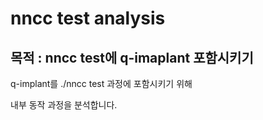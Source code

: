 # nncc test analysis

## 목적 : nncc test에 q-imaplant 포함시키기

q-implant를 ./nncc test 과정에 포함시키기 위해

내부 동작 과정을 분석합니다.
